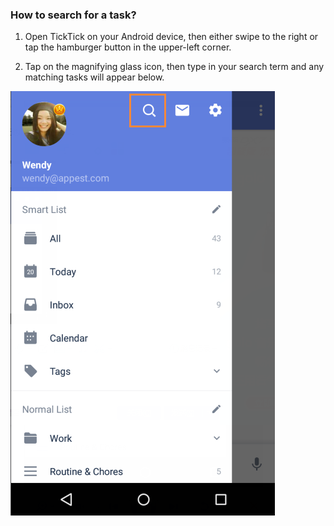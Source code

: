 ### How to search for a task?

1. Open TickTick on your Android device, then either swipe to the right or tap the hamburger button in the upper-left corner.

2. Tap on the magnifying glass icon, then type in your search term and any matching tasks will appear below.

![](search.png)

